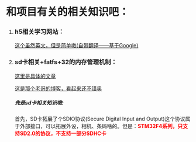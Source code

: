 <h1>和项目有关的相关知识吧：</h1>
<ol>
  <li>  <h3>h5相关学习网站：</h3>
    <a href='https://www.w3schools.com'> 这个虽然英文，但是简单嗷(自带翻译——基于Google)</a>
  <li>  <h3>sd卡相关+fatfs+32的内存管理机制：</h3>
    <p><a href='https://www.cnblogs.com/PureHeart/p/14271314.html'>这里是具体的文章</a></p><a href='https://www.cnblogs.com/PureHeart'> 这是那个老哥的博客，看起来还不错奥</a></li>
  
  <h5>先是sd卡相关知识嗷:</h5>
  <p>首先，SD卡拓展了个SDIO协议(Secure Digital Input and Output)这个协议属于外部接口，可以拓展外设，相机、条码啥的。但是：<b style="color:red;">STM32F4系列，只支持SD2.0的协议，不支持一部分SDHC卡</b>
</ol>
